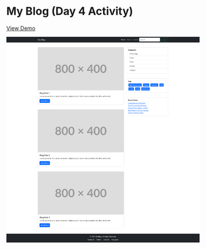 # My Blog (Day 4 Activity)

[View Demo](https://justinangeloperez327.github.io/day4-activity/)

![Screenshot of the project](screenshot.png)
